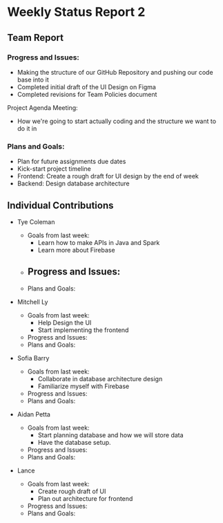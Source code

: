 # Weekly Status Report 2

## Team Report

### Progress and Issues:
* Making the structure of our GitHub Repository and pushing our code base into it
* Completed initial draft of the UI Design on Figma 
* Completed revisions for Team Policies document 

Project Agenda Meeting:
* How we're going to start actually coding and the structure we want to do it in


### Plans and Goals:

* Plan for future assignments due dates
* Kick-start project timeline
* Frontend: Create a rough draft for UI design by the end of week
* Backend: Design database architecture

## Individual Contributions

* Tye Coleman
  * Goals from last week:
     - Learn how to make APIs in Java and Spark
     - Learn more about Firebase
  * Progress and Issues:
    - 
  * Plans and Goals:

* Mitchell Ly
    * Goals from last week:
      - Help Design the UI 
      - Start implementing the frontend 
    * Progress and Issues: 
    * Plans and Goals: 
* Sofia Barry
    * Goals from last week:
      -  Collaborate in database architecture design
      -  Familiarize myself with Firebase 
    * Progress and Issues:
    * Plans and Goals:
* Aidan Petta
    * Goals from last week:
       - Start planning database and how we will store data
       - Have the database setup.
    * Progress and Issues: 
    * Plans and Goals: 
* Lance
    * Goals from last week:
      -  Create rough draft of UI
      -  Plan out architecture for frontend
    * Progress and Issues:
    * Plans and Goals:
